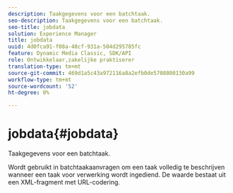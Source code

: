 ```yaml
---
description: Taakgegevens voor een batchtaak.
seo-description: Taakgegevens voor een batchtaak.
seo-title: jobdata
solution: Experience Manager
title: jobdata
uuid: 4d0fca91-f08a-48cf-931a-504d295785fc
feature: Dynamic Media Classic, SDK/API
role: Ontwikkelaar,zakelijke praktiserer
translation-type: tm+mt
source-git-commit: 469d1a5c43a972116a8a2efb0de5708800130a99
workflow-type: tm+mt
source-wordcount: '52'
ht-degree: 0%

---
```



# jobdata{#jobdata}

Taakgegevens voor een batchtaak.

Wordt gebruikt in batchtaakaanvragen om een taak volledig te beschrijven wanneer een taak voor verwerking wordt ingediend. De waarde bestaat uit een XML-fragment met URL-codering.
